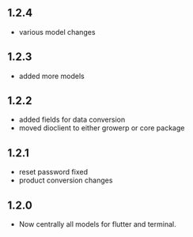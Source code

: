 ## 1.2.4
* various model changes

## 1.2.3
* added more models

## 1.2.2
* added fields for data conversion
* moved dioclient to either growerp or core package

## 1.2.1
* reset password fixed
* product conversion changes

## 1.2.0
* Now centrally all models for flutter and terminal.


